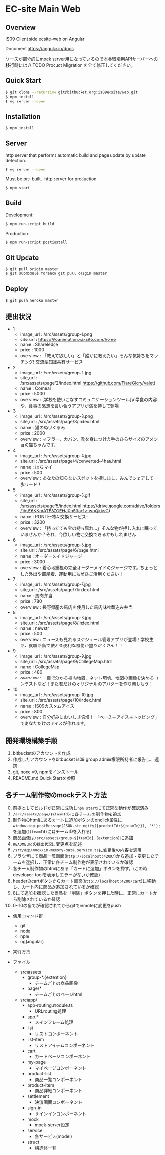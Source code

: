 EC-site Main Web
====

## Overview

IS09 Client side ecsite-web on Angular

Document
https://angular.io/docs

ソースが部分的にmock server用になっているので本番環境用APIサーバーへの移行時には // TODO Product Migration を全て修正してください。

## Quick Start

```bash
$ git clone --recursive git@bitbucket.org:is09ecsite/web.git
$ npm install
$ ng server --open
```

## Installation

```bash
$ npm install
```

## Server

http server that performs automatic build and page update by update detection. 
```bash
$ ng server --open
```

Must be pre-built. 
http server for production.
```
$ npm start
```

## Build

Development:
```bash
$ npm run-script build
```

Production:
```bash
$ npm run-script postinstall
```

## Git Update

```bash
$ git pull origin master
$ git submodule foreach git pull origin master
```

## Deploy

```bash
$ git push heroku master
```

## 提出状況
- 1
    - image_url   : /src/assets/group-1.png
    - site_url    : https://itoanimation.wixsite.com/home
    - name        : Shareledge
    - price       : 1000
    - overview    : 「教えて欲しい」と「誰かに教えたい」そんな気持ちをマッチング! 交流型知識共有サービス
- 2
    - image_url   : /src/assets/group-2.jpg
    - site_url    : /src/assets/page/2/index.html(https://github.com/FlareGlory/valet)
    - name        : Comeal
    - price       : 5000
    - overview    : [学校を使いこなすコミュニケーションツール]\n学食の内容や、食事の感想を言い合うアプリが満を持して登場
- 3
    - image_url   : /src/assets/group-3.png
    - site_url    : /src/assets/page/3/index.html
    - name        : 猫のぬいぐるみ
    - price       : 2000
    - overview    : マフラー、カバン、靴を身につけた手のひらサイズのアメショの猫ちゃんです。
- 4
    - image_url   : /src/assets/group-4.jpg
    - site_url    : /src/assets/page/4/converted-4han.html
    - name        : はちマイ
    - price       : 500
    - overview    : あなたの知らないスポットを探し出し、みんでシェアして一歩リード！
- 5
    - image_url   : /src/assets/group-5.gif
    - site_url    : /src/assets/page/5/index.html(https://drive.google.com/drive/folders/1hsE6KKmATF3ZGEHJ0n53ay1v-wnQkksC)
    - name        : PONTE-物々交換サービス-
    - price       : 3200
    - overview    : 「持ってても宝の持ち腐れ…」そんな物が押し入れに眠っていませんか？それ、今欲しい物と交換できるかもしれません！
- 6
    - image_url   : /src/assets/group-6.jpg 
    - site_url    : /src/assets/page/6/page.html
    - name        : オーダーメイドジャージ
    - price       : 3000
    - overview    : 着心地重視の完全オーダーメイドのジャージです。ちょっとした外出や部屋着、運動用にもぜひご活用ください！
- 7
    - image_url   : /src/assets/group-7.jpg
    - site_url    : /src/assets/page/7/index.html
    - name        : 馬肉弁当
    - price       : 780
    - overview    : 長野県産の馬肉を使用した馬肉味噌煮込み弁当
- 8
    - image_url   : /src/assets/group-8.jpg
    - site_url    : /src/assets/page/8/index.html
    - name        : newstr
    - price       : 500
    - overview    : ニュースも見れるスケジュール管理アプリが登場！学校生活、就職活動で使える便利な機能が盛りだくさん！！
- 9
    - image_url   : /src/assets/group-9.jpg
    - site_url    : /src/assets/page/9/CollegeMap.html
    - name        : CollegeMap
    - price       : 480
    - overview    : 一目で分かる校内地図、ネット環境。地図の画像を決めるコンテストなど！また君だけのオリジナルのアバターを作り楽しもう！
- 10
    - image_url   : /src/assets/group-10.jpg
    - site_url    : /src/assets/page/10/index.html
    - name        : IS09カスタムアイス
    - price       : 800
    - overview    : 自分好みにおいしさ倍増！ 「ベース＋アイス＋トッピング」であなただけのアイスが作れます。

## 開発環境構築手順
1. bitbucketのアカウントを作成　
2. 作成したアカウントをbitbucket is09 group admin権限所持者に報告し、連携
3. git, node v9, npmをインストール
4. README.md Quick Startを参照

## 各チーム制作物のmockテスト方法

0. 前提としてビルドが正常に成功し`npm start`にて正常な動作が確認済み
1. `/src/assets/page/${teamId}`に各チームの制作物を追加
2. 制作物のhtmlにあるカートに追加ボタンのonclick属性に`window.top.postMessage(JSON.stringify({productId:${teamId}}), '*');`を追加(`$(teamId)`にはチームIDを入れる)
3. 商品画像は`/src/assets/group-${teamId}.{extention}`に追加
4. `README.md`の`提出状況`に変更点を記述
5. `/src/app/mock/in-memory-data.service.ts`に変更後の内容を適用
6. ブラウザにて商品一覧画面(`http://localhost:4200/`)から追加・変更したチームを選択し、正常に各チーム制作物が表示されているか確認
7. 各チーム制作物のhtmlにある「カートに追加」ボタンを押す。(この時developer-toolを表示しエラーがないか確認)
8. headerのcartボタンからカート画面(`http://localhost:4200/cart`)に移動し、カート内に商品が追加されているか確認
9. 8にて追加を確認した商品を「削除」ボタンを押した時に、正常にカートから削除されているか確認
10. 0~10の全てが確認されてからgitでremoteに変更をpush

- 使用コマンド群
  - git
  - node
  - npm
  - ng(angular)
- 実行方法

- ファイル　
    - src/assets
        - group-*.{extention}
            - チームごとの商品画像
        - page/*
            - チームごとのページhtml
    - src/app/
        - app-routing.module.ts
            - URLrouting処理
        - app.*
            - メインフレーム処理
        - list
            - リストコンポーネント
        - list-item
            - リストアイテムコンポーネント
        + cart
            - カートページコンポーネント
        + my-page
            - マイページコンポーネント
        + product-list
            - 商品一覧コンポーネント
        + product-item
            - 商品詳細コンポーネント
        + settlement
            - 決済画面コンポーネント
        + sign-in
            - サインインコンポーネント
        * mock
            - mock-server設定
        * service
            - 各サービス(model)
        * struct
            - 構造体一覧
